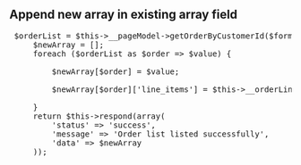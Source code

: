 ## Append new array in existing array field
<pre>
 $orderList = $this->__pageModel->getOrderByCustomerId($formData['customer_id']);
     $newArray = [];
     foreach ($orderList as $order => $value) {

         $newArray[$order] = $value;

         $newArray[$order]['line_items'] = $this->__orderLineItemModel->getByOrderId($value['id']);

     }
     return $this->respond(array(
         'status' => 'success',
         'message' => 'Order list listed successfully',
         'data' => $newArray
     ));
</pre>
